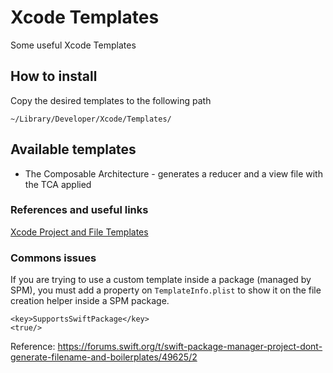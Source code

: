 # Xcode Templates

Some useful Xcode Templates

## How to install

Copy the desired templates to the following path

```shell
~/Library/Developer/Xcode/Templates/
```

## Available templates

- The Composable Architecture - generates a reducer and a view file with the TCA applied


### References and useful links

[Xcode Project and File Templates](https://www.kodeco.com/26582967-xcode-project-and-file-templates)


### Commons issues

If you are trying to use a custom template inside a package (managed by SPM), you must add a property on `TemplateInfo.plist` to show it on the file creation helper inside a SPM package.

```
<key>SupportsSwiftPackage</key>
<true/>
```
Reference: https://forums.swift.org/t/swift-package-manager-project-dont-generate-filename-and-boilerplates/49625/2
